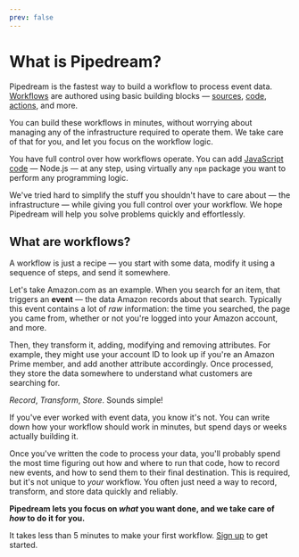 ```yaml
---
prev: false
---
```


# What is Pipedream?

Pipedream is the fastest way to build a workflow to process event data. [Workflows](#what-are-workflows) are authored using basic building blocks — [sources](/notebook/sources/), [code](/notebook/code/), [actions](/notebook/destinations/), and more.

You can build these workflows in minutes, without worrying about managing any of the infrastructure required to operate them. We take care of that for you, and let you focus on the workflow logic.

You have full control over how workflows operate. You can add [JavaScript code](/notebook/code/) — Node.js — at any step, using virtually any `npm` package you want to perform any programming logic.

We've tried hard to simplify the stuff you shouldn't have to care about — the infrastructure — while giving you full control over your workflow. We hope Pipedream will help you solve problems quickly and effortlessly.

## What are workflows?

A workflow is just a recipe — you start with some data, modify it using a sequence of steps, and send it somewhere.

Let's take Amazon.com as an example. When you search for an item, that triggers an **event** — the data Amazon records about that search. Typically this event contains a lot of _raw_ information: the time you searched, the page you came from, whether or not you're logged into your Amazon account, and more.

Then, they transform it, adding, modifying and removing attributes. For example, they might use your account ID to look up if you're an Amazon Prime member, and add another attribute accordingly. Once processed, they store the data somewhere to understand what customers are searching for.

_Record_, _Transform_, _Store_. Sounds simple!

If you've ever worked with event data, you know it's not. You can write down how your workflow should work in minutes, but spend days or weeks actually building it.

Once you've written the code to process your data, you'll probably spend the most time figuring out how and where to run that code, how to record new events, and how to send them to their final destination. This is required, but it's not unique to _your_ workflow. You often just need a way to record, transform, and store data quickly and reliably.

**Pipedream lets you focus on _what_ you want done, and we take care of _how_ to do it for you.**

It takes less than 5 minutes to make your first workflow. [Sign up](/sign-up/) to get started.

<Footer />
